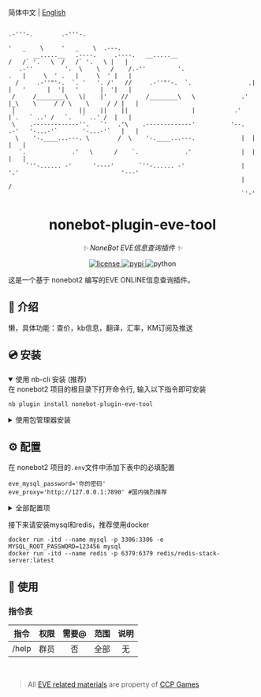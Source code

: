 简体中文 | [English](README_US.md)
```text
                                                                           .-'''-.        .-'''-.          
                                                                          '   _    \     '   _    \  .---. 
       __.....__   .----.     .----.   __.....__                        /   /` '.   \  /   /` '.   \ |   | 
   .-''         '.  \    \   /    /.-''         '.                     .   |     \  ' .   |     \  ' |   | 
  /     .-''"'-.  `. '   '. /'   //     .-''"'-.  `.                .| |   '      |  '|   '      |  '|   | 
 /     /________\   \|    |'    //     /________\   \             .' |_\    \     / / \    \     / / |   | 
 |                  ||    ||    ||                  |           .'     |`.   ` ..' /   `.   ` ..' /  |   | 
 \    .-------------''.   `'   .'\    .-------------'          '--.  .-'   '-...-'`       '-...-'`   |   | 
  \    '-.____...---. \        /  \    '-.____...---.             |  |                               |   | 
   `.             .'   \      /    `.             .'              |  |                               |   | 
     `''-...... -'      '----'       `''-...... -'                |  '.'                             '---' 
                                                                  |   /                                    
                                                                  `'-'                                     
```

<div align="center">

# nonebot-plugin-eve-tool

_✨ NoneBot EVE信息查询插件 ✨_


<a href="./LICENSE">
    <img src="https://img.shields.io/github/license/zifox666/nonebot-plugin-eve-tool" alt="license">
</a>
<a href="https://pypi.org/project/nonebot-plugin-eve-tool/">
    <img src="https://img.shields.io/pypi/v/nonebot-plugin-eve-tool.svg" alt="pypi">
</a>
<img src="https://img.shields.io/badge/python-3.8+-blue.svg" alt="python">

</div>

这是一个基于 nonebot2 编写的EVE ONLINE信息查询插件。


## 📖 介绍

懒，具体功能：查价，kb信息，翻译，汇率，KM订阅及推送

## 💿 安装

<details open>
<summary>使用 nb-cli 安装 (推荐)</summary>
在 nonebot2 项目的根目录下打开命令行, 输入以下指令即可安装

    nb plugin install nonebot-plugin-eve-tool

</details>

<details>
<summary>使用包管理器安装</summary>
在 nonebot2 项目的插件目录下, 打开命令行, 根据你使用的包管理器, 输入相应的安装命令

<details>
<summary>pip</summary>

    pip install nonebot-plugin-eve-tool
</details>
<details>
<summary>pdm</summary>

    pdm add nonebot-plugin-eve-tool
</details>
<details>
<summary>poetry</summary>

    poetry nonebot-plugin-eve-tool
</details>
<details>
<summary>conda</summary>

    conda install nonebot-plugin-template
</details>

打开 nonebot2 项目根目录下的 `pyproject.toml` 文件, 在 `[tool.nonebot]` 部分追加写入

    plugins = ["nonebot_plugin_template"]

</details>

## ⚙️ 配置

在 nonebot2 项目的`.env`文件中添加下表中的必填配置

```text
eve_mysql_password='你的密码'
eve_proxy='http://127.0.0.1:7890' #国内强烈推荐
```

<details>
<summary>全部配置项</summary>

| 配置项 | 必填 | 默认值 | 说明 |
|:-----:|:----:|:----:|:----:|
| eve_mysql_host | 否 | 'localhost' | MYSQL主机地址 |
| eve_mysql_port | 否 | 3306 | MYSQL端口号 |
| eve_mysql_user | 否 | 'root' | MYSQL用户名 |
| eve_mysql_password | 是 | 无 | MYSQL密码 |
| eve_mysql_db | 否 | 'eve_tool' | MYSQL数据库名 |
| eve_redis_url | 否 | 'redis://localhost:6379/0' | Redis连接URL |
| eve_proxy | 否 | None | 代理配置 |
| eve_market_preference | 否 | 'esi_cache' | 市场设置偏好 |
| eve_janice_api_key | 否 | 'G9KwKq3465588VPd6747t95Zh94q3W2E' | Janice API密钥 |
| eve_word_cut | 否 | 'jieba' | 分词工具偏好 |
| eve_history_preference | 否 | 'follow' | 历史记录偏好 |
| eve_km_speed_limit | 否 | 0 | Kill Mail速度限制 |
| eve_km_send_delay | 否 | 3 | Kill Mail发送延迟 |
| eve_kb_info_background_url | 否 | 'https://www.loliapi.com/acg/' | KB信息背景URL |
| eve_sde_path | 否 | data_path / 'sde' | SDE存放位置 |
| eve_lagrange_preference | 否 | 'zh' | 语言偏好 |
| eve_command_start | 否 | ["/", "", "！", ".", "!", "#"] | 命令起始字符 |
</details>


接下来请安装mysql和redis，推荐使用docker
```shell
docker run -itd --name mysql -p 3306:3306 -e MYSQL_ROOT_PASSWORD=123456 mysql
docker run -itd --name redis -p 6379:6379 redis/redis-stack-server:latest
```

## 🎉 使用
### 指令表
|  指令   | 权限 | 需要@ | 范围 | 说明 |
|:-----:|:----:|:----:|:--:|:--:|
| /help | 群员 | 否 | 全部 | 无  |

<br>

> All [EVE related materials](https://zkillboard.com/information/legal/) are property of [CCP Games](https://www.ccpgames.com/)

